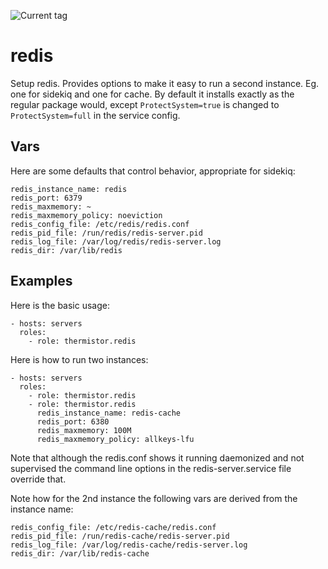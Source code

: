 ![Current tag](https://img.shields.io/github/tag/thermistor/redis.svg)

# redis

Setup redis. Provides options to make it easy to run a second instance. Eg. one for sidekiq and one for cache. By default it installs exactly as the regular package would, except `ProtectSystem=true` is changed to `ProtectSystem=full` in the service config.

## Vars

Here are some defaults that control behavior, appropriate for sidekiq:

    redis_instance_name: redis
    redis_port: 6379
    redis_maxmemory: ~
    redis_maxmemory_policy: noeviction
    redis_config_file: /etc/redis/redis.conf
    redis_pid_file: /run/redis/redis-server.pid
    redis_log_file: /var/log/redis/redis-server.log
    redis_dir: /var/lib/redis

## Examples

Here is the basic usage:

    - hosts: servers
      roles:
        - role: thermistor.redis

Here is how to run two instances:

    - hosts: servers
      roles:
        - role: thermistor.redis
        - role: thermistor.redis
          redis_instance_name: redis-cache
          redis_port: 6380
          redis_maxmemory: 100M
          redis_maxmemory_policy: allkeys-lfu

Note that although the redis.conf shows it running daemonized and not supervised the command line options in the redis-server.service file override that.

Note how for the 2nd instance the following vars are derived from the instance name:

    redis_config_file: /etc/redis-cache/redis.conf
    redis_pid_file: /run/redis-cache/redis-server.pid
    redis_log_file: /var/log/redis-cache/redis-server.log
    redis_dir: /var/lib/redis-cache
